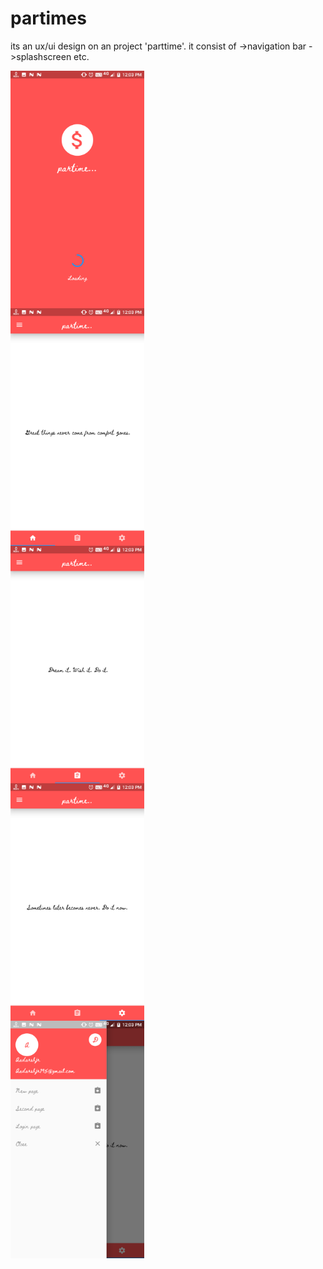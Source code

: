 # partimes
its an ux/ui design on an project 'parttime'.
it consist of 
 ->navigation bar
 ->splashscreen etc.
 
 <div style="display:grid">
<img src="./screenshots/Screenshot_20190924-120349.png" height="380px"/>
<img src="./screenshots/Screenshot_20190924-120322.png" height="380px"/>
<img src="./screenshots/Screenshot_20190924-120333.png" height="380px"/>
<img src="./screenshots/Screenshot_20190924-120335.png" height="380px"/>
<img src="./screenshots/Screenshot_20190924-120342.png" height="380px"/>
</div>
